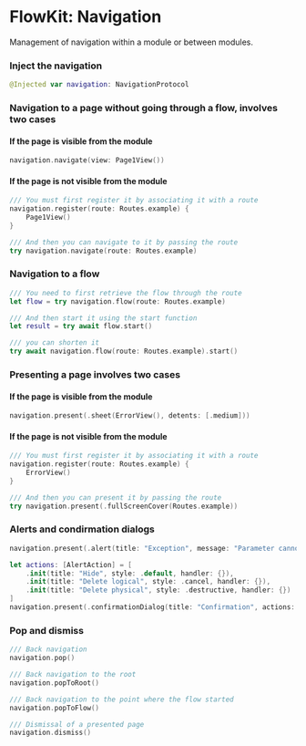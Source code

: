 #  FlowKit: Navigation

Management of navigation within a module or between modules.

### Inject the navigation

```swift
@Injected var navigation: NavigationProtocol
```

### Navigation to a page without going through a flow, involves two cases

#### If the page is visible from the module
```swift
navigation.navigate(view: Page1View())
```

#### If the page is not visible from the module
```swift
/// You must first register it by associating it with a route
navigation.register(route: Routes.example) {
    Page1View()
}

/// And then you can navigate to it by passing the route
try navigation.navigate(route: Routes.example)
```

### Navigation to a flow

```swift
/// You need to first retrieve the flow through the route
let flow = try navigation.flow(route: Routes.example)

/// And then start it using the start function
let result = try await flow.start()

/// you can shorten it
try await navigation.flow(route: Routes.example).start()
```

### Presenting a page involves two cases

#### If the page is visible from the module
```swift
navigation.present(.sheet(ErrorView(), detents: [.medium]))
```

#### If the page is not visible from the module
```swift
/// You must first register it by associating it with a route
navigation.register(route: Routes.example) {
    ErrorView()
}

/// And then you can present it by passing the route
try navigation.present(.fullScreenCover(Routes.example))
```

### Alerts and condirmation dialogs
```swift
navigation.present(.alert(title: "Exception", message: "Parameter cannot be null"))

let actions: [AlertAction] = [
    .init(title: "Hide", style: .default, handler: {}),
    .init(title: "Delete logical", style: .cancel, handler: {}),
    .init(title: "Delete physical", style: .destructive, handler: {})
]
navigation.present(.confirmationDialog(title: "Confirmation", actions: actions))
```

### Pop and dismiss

```swift
/// Back navigation
navigation.pop()

/// Back navigation to the root
navigation.popToRoot()

/// Back navigation to the point where the flow started
navigation.popToFlow()

/// Dismissal of a presented page
navigation.dismiss()
```
